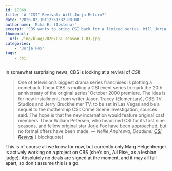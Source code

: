 ```yaml
---
id: 17069
title: 'A "CSI" Revival: Will Jorja Return?'
date: '2020-02-10T12:51:32-08:00'
authorname: 'Mika E. (Ipstenu)'
excerpt: 'CBS wants to bring CSI back for a limited series. Will Jorja return?'
thumbnail:
  url: /img/blog/2020/CSI-season-1-03.jpg
categories:
    - 'Jorja Fox'
tags:
    - csi
---
```


In somewhat surprising news, CBS is looking at a revival of _CSI_!

> One of television’s biggest drama series franchises is plotting a comeback. I hear CBS is mulling a CSI event series to mark the 20th anniversary of the original series’ October 2000 premiere. The idea is for new installment, from writer Jason Tracey (Elementary), CBS TV Studios and Jerry Bruckheimer TV, to be set in Las Vegas and be a sequel to the mothership CSI: Crime Scene Investigation, sources said. The hope is that the new incarnation would feature original cast members. I hear William Petersen, who headlined CSI for its first nine seasons, and fellow original star Jorja Fox have been approached, but no formal offers have been made.
> — _Nellie Andreeva, Deadline: [CSI Revival](https://deadline.com/2020/02/csi-event-series-cbs-revival-original-cast-members-may-return-william-petersen-jorja-fox-1202854248/)_
{.blockquote}

This is of course all we know for now, but currently only Marg Helgenberger is actively working on a project on CBS (she's on_ All Rise_ as a lesbian judge). Absolutely no deals are signed at the moment, and it may all fall apart, so don't assume this is a go.
